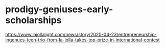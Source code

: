 # prodigy-geniuses-early-scholarships
https://www.lajollalight.com/news/story/2020-04-23/entrepreneurship-ingenues-teen-trio-from-la-jolla-takes-top-prize-in-international-contest
